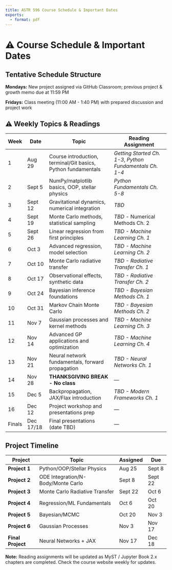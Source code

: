 ```yaml
---
title: ASTR 596 Course Schedule & Important Dates
exports:
  - format: pdf
---
```


# ⚠️ Course Schedule & Important Dates

## Tentative Schedule Structure

**Mondays:** New project assigned via GitHub Classroom; previous project & growth memo due at 11:59 PM

**Fridays:** Class meeting (11:00 AM - 1:40 PM) with prepared discussion and project work

## ⚠️ Weekly Topics & Readings

| Week | Date | Topic | Reading Assignment |
|------|------|-------|-------------------|
| 1 | Aug 29 | Course introduction, terminal/Git basics, Python fundamentals | *Getting Started Ch. 1-3*, *Python Fundamentals Ch. 1-4* |
| 2 | Sept 5 | NumPy/matplotlib basics, OOP, stellar physics | *Python Fundamentals Ch. 5-8* |
| 3 | Sept 12 | Gravitational dynamics, numerical integration | *TBD* |
| 4 | Sept 19 | Monte Carlo methods, statistical sampling | *TBD* - Numerical Methods Ch. 2 |
| 5 | Sept 26 | Linear regression from first principles | *TBD - Machine Learning Ch. 1* |
| 6 | Oct 3 | Advanced regression, model selection | *TBD - Machine Learning Ch. 2* |
| 7 | Oct 10 | Monte Carlo radiative transfer | *TBD - Radiative Transfer Ch. 1* |
| 8 | Oct 17 | Observational effects, synthetic data | *TBD - Radiative Transfer Ch. 2* |
| 9 | Oct 24 | Bayesian inference foundations | *TBD - Bayesian Methods Ch. 1* |
| 10 | Oct 31 | Markov Chain Monte Carlo | *TBD - Bayesian Methods Ch. 2* |
| 11 | Nov 7 | Gaussian processes and kernel methods | *TBD - Machine Learning Ch. 3* |
| 12 | Nov 14 | Advanced GP applications and optimization | *TBD - Machine Learning Ch. 4* |
| 13 | Nov 21 | Neural network fundamentals, forward propagation | *TBD - Neural Networks Ch. 1* |
| 14 | Nov 28 | **THANKSGIVING BREAK - No class** | — |
| 15 | Dec 5 | Backpropagation, JAX/Flax introduction | *TBD - Modern Frameworks Ch. 1* |
| 16 | Dec 12 | Project workshop and presentations prep | — |
| Finals | Dec 17/18 | Final presentations (date TBD) | — |

## Project Timeline

| Project | Topic | Assigned | Due |
|---------|-------|----------|-----|
| **Project 1** | Python/OOP/Stellar Physics | Aug 25 | Sept 8 |
| **Project 2** | ODE Integration/N-Body/Monte Carlo | Sept 8 | Sept 22 |
| **Project 3** | Monte Carlo Radiative Transfer | Sept 22 | Oct 6 |
| **Project 4** | Regression/ML Fundamentals | Oct 6 | Oct 20 |
| **Project 5** | Bayesian/MCMC | Oct 20 | Nov 3 |
| **Project 6** | Gaussian Processes | Nov 3 | Nov 17 |
| **Final Project** | Neural Networks + JAX | Nov 17 | Dec 18 |

**Note:** Reading assignments will be updated as MyST / Jupyter Book 2.x chapters are completed. Check the course website weekly for updates.
